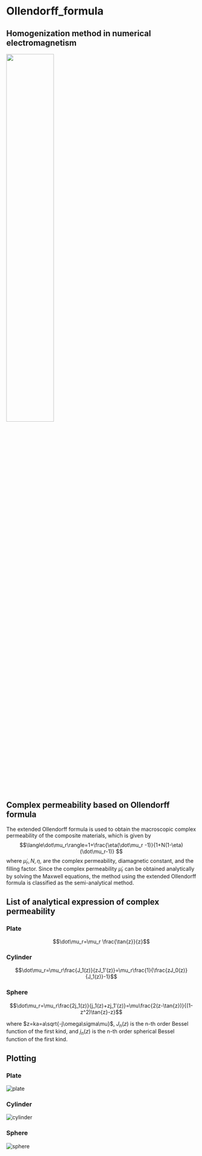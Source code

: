 # Ollendorff_formula
## Homogenization method in numerical electromagnetism
<img src="https://github.com/ShingoHiruma/Ollendorff_formula/assets/49121385/1049528b-7416-4a09-9798-0391a8d95220" width="50%">

## Complex permeability based on Ollendorff formula
The extended Ollendorff formula is used to obtain the macroscopic complex permeability of the composite materials, which is given by
$$\langle\dot\mu_r\rangle=1+\frac{\eta(\dot\mu_r -1)}{1+N(1-\eta)(\dot\mu_r-1)} $$
where $\dot\mu_r, N, \eta,$ are the complex permeability, diamagnetic constant, and the filling factor. 
Since the complex permeability $\dot\mu_r$ can be obtained analytically by solving the Maxwell equations, the method using the extended Ollendorff formula is classified as the semi-analytical method.

## List of analytical expression of complex permeability
### Plate
$$\dot\mu_r=\mu_r \frac{\tan{z}}{z}$$
### Cylinder
$$\dot\mu_r=\mu_r\frac{J_1(z)}{zJ_1'(z)}=\mu_r\frac{1}{\frac{zJ_0(z)}{J_1(z)}-1}$$
### Sphere
$$\dot\mu_r=\mu_r\frac{2j_1(z)}{j_1(z)+zj_1'(z)}=\mu\frac{2(z-\tan{z})}{(1-z^2)\tan{z}-z}$$

where $z=ka=a\sqrt{-j\omega\sigma\mu}$, $J_n(z)$ is the n-th order Bessel function of the first kind, and $j_n(z)$ is the n-th order spherical Bessel function of the first kind.

## Plotting
### Plate
![plate](https://github.com/ShingoHiruma/Ollendorff_formula/assets/49121385/33b47732-858f-4be1-8892-27ee018c038c)
### Cylinder
![cylinder](https://github.com/ShingoHiruma/Ollendorff_formula/assets/49121385/76e22762-c58a-42f8-abfe-7a812de179a5)
### Sphere
![sphere](https://github.com/ShingoHiruma/Ollendorff_formula/assets/49121385/c6950dff-e67d-4c3e-b103-459abcf6434c)

